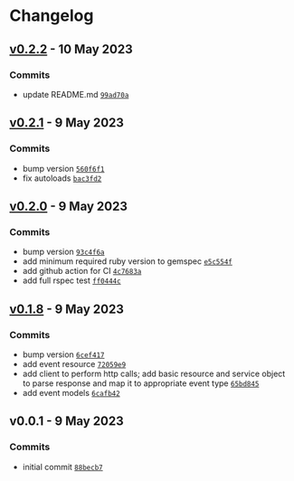 # Changelog

## [v0.2.2](https://github.com/nexxus-vi/ingv_chlg/compare/v0.2.1...v0.2.2) - 10 May 2023

### Commits

- update README.md [`99ad70a`](https://github.com/nexxus-vi/ingv_chlg/commit/99ad70aff2af7d54898a75b6a3c395e930d3251e)

## [v0.2.1](https://github.com/nexxus-vi/ingv_chlg/compare/v0.2.0...v0.2.1) - 9 May 2023

### Commits

- bump version [`560f6f1`](https://github.com/nexxus-vi/ingv_chlg/commit/560f6f156703444817a429b9ae2cbbb2b4d2ab95)
- fix autoloads [`bac3fd2`](https://github.com/nexxus-vi/ingv_chlg/commit/bac3fd2ff55cdc50d533bc6b35b963c698e547ab)

## [v0.2.0](https://github.com/nexxus-vi/ingv_chlg/compare/v0.1.8...v0.2.0) - 9 May 2023

### Commits

- bump version [`93c4f6a`](https://github.com/nexxus-vi/ingv_chlg/commit/93c4f6a1a5d0208b52d7ced5f7c211522dd07871)
- add minimum required ruby version to gemspec [`e5c554f`](https://github.com/nexxus-vi/ingv_chlg/commit/e5c554f940028cd0472a9eaf468d37aa83c14e28)
- add github action for CI [`4c7683a`](https://github.com/nexxus-vi/ingv_chlg/commit/4c7683ae0dacd7c452a5ec736f0e382e96d2506f)
- add full rspec test [`ff0444c`](https://github.com/nexxus-vi/ingv_chlg/commit/ff0444ce393562ed6da783416cc38f5b013197a0)

## [v0.1.8](https://github.com/nexxus-vi/ingv_chlg/compare/v0.0.1...v0.1.8) - 9 May 2023

### Commits

- bump version [`6cef417`](https://github.com/nexxus-vi/ingv_chlg/commit/6cef4172404149d7fcaa1afc8127a2fae0deac98)
- add event resource [`72059e9`](https://github.com/nexxus-vi/ingv_chlg/commit/72059e9316af5890e7d549b0322d0bc1c4fc7568)
- add client to perform http calls;
add basic resource and service object to parse response and map it to appropriate event type [`65bd845`](https://github.com/nexxus-vi/ingv_chlg/commit/65bd845e9d4d60da583e6d58d3f358cef2e13dfd)
- add event models [`6cafb42`](https://github.com/nexxus-vi/ingv_chlg/commit/6cafb4206d1d761b0d0ac715462957f98a296357)

## v0.0.1 - 9 May 2023

### Commits

- initial commit [`88becb7`](https://github.com/nexxus-vi/ingv_chlg/commit/88becb7f012bd58d9908b71397dd12ae5aa53051)
